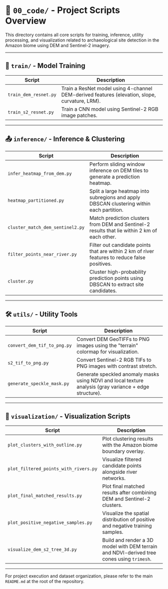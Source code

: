 # 📁 `00_code/` - Project Scripts Overview

This directory contains all core scripts for training, inference, utility processing, and visualization related to archaeological site detection in the Amazon biome using DEM and Sentinel-2 imagery.

---

## 🧪 `train/` - Model Training

| Script | Description |
|--------|-------------|
| `train_dem_resnet.py` | Train a ResNet model using 4-channel DEM-derived features (elevation, slope, curvature, LRM). |
| `train_s2_resnet.py`  | Train a CNN model using Sentinel-2 RGB image patches. |

---

## 📤 `inference/` - Inference & Clustering

| Script | Description |
|--------|-------------|
| `infer_heatmap_from_dem.py`     | Perform sliding window inference on DEM tiles to generate a prediction heatmap. |
| `heatmap_partitioned.py`        | Split a large heatmap into subregions and apply DBSCAN clustering within each partition. |
| `cluster_match_dem_sentinel2.py`| Match prediction clusters from DEM and Sentinel-2 results that lie within 2 km of each other. |
| `filter_points_near_river.py`   | Filter out candidate points that are within 2 km of river features to reduce false positives. |
| `cluster.py`                    | Cluster high-probability prediction points using DBSCAN to extract site candidates. |

---

## 🛠️ `utils/` - Utility Tools

| Script | Description |
|--------|-------------|
| `convert_dem_tif_to_png.py` | Convert DEM GeoTIFFs to PNG images using the "terrain" colormap for visualization. |
| `s2_tif_to_png.py`          | Convert Sentinel-2 RGB TIFs to PNG images with contrast stretch. |
| `generate_speckle_mask.py`  | Generate speckled anomaly masks using NDVI and local texture analysis (gray variance + edge structure). |

---

## 🧱 `visualization/` - Visualization Scripts

| Script | Description |
|--------|-------------|
| `plot_clusters_with_outline.py`         | Plot clustering results with the Amazon biome boundary overlay. |
| `plot_filtered_points_with_rivers.py`   | Visualize filtered candidate points alongside river networks. |
| `plot_final_matched_results.py`         | Plot final matched results after combining DEM and Sentinel-2 clusters. |
| `plot_positive_negative_samples.py`     | Visualize the spatial distribution of positive and negative training samples. |
| `visualize_dem_s2_tree_3d.py`           | Build and render a 3D model with DEM terrain and NDVI-derived tree cones using `trimesh`. |

---

For project execution and dataset organization, please refer to the main `README.md` at the root of the repository.

